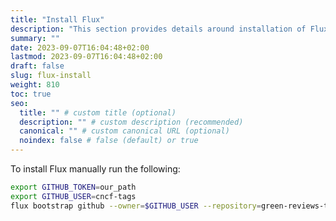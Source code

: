 ```yaml
---
title: "Install Flux"
description: "This section provides details around installation of Flux CD."
summary: ""
date: 2023-09-07T16:04:48+02:00
lastmod: 2023-09-07T16:04:48+02:00
draft: false
slug: flux-install
weight: 810
toc: true
seo:
  title: "" # custom title (optional)
  description: "" # custom description (recommended)
  canonical: "" # custom canonical URL (optional)
  noindex: false # false (default) or true
---
```


To install Flux manually run the following:

``` sh
export GITHUB_TOKEN=our_path
export GITHUB_USER=cncf-tags
flux bootstrap github --owner=$GITHUB_USER --repository=green-reviews-tooling --path=clusters
```
